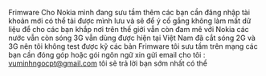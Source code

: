 Frimware Cho Nokia mình đang sưu tầm thêm các bạn cần đăng nhập tài khoản mới có thể tải được mình lưu và sẽ để ý cố gắng không làm mất dữ liệu để cho các bạn khắp nơi trên thế giới vẫn còn đam mê với Nokia các nước vẫn còn sóng 3G vẫn dùng được hiện tại Việt Nam đã cắt sóng 2G và 3G nên tôi không test được kỹ các bản Frimware tôi sưu tầm trên mạng các bạn cần đóng góp hoặc gói ngôn ngữ xin gửi email cho tôi : vuminhngocpt@gmail.com tôi sẽ trả lời bạn sớm nhất có thể 
